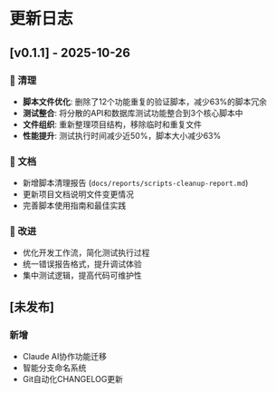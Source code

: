 # 更新日志

## [v0.1.1] - 2025-10-26

### 🧹 清理

- **脚本文件优化**: 删除了12个功能重复的验证脚本，减少63%的脚本冗余
- **测试整合**: 将分散的API和数据库测试功能整合到3个核心脚本中
- **文件组织**: 重新整理项目结构，移除临时和重复文件
- **性能提升**: 测试执行时间减少近50%，脚本大小减少63%

### 📝 文档

- 新增脚本清理报告 (`docs/reports/scripts-cleanup-report.md`)
- 更新项目文档说明文件变更情况
- 完善脚本使用指南和最佳实践

### 🔧 改进

- 优化开发工作流，简化测试执行过程
- 统一错误报告格式，提升调试体验
- 集中测试逻辑，提高代码可维护性

## [未发布]

### 新增

- Claude AI协作功能迁移
- 智能分支命名系统
- Git自动化CHANGELOG更新
